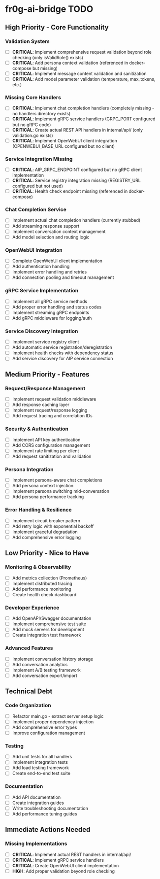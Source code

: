 # fr0g-ai-bridge TODO

## High Priority - Core Functionality

### Validation System
- [ ] **CRITICAL**: Implement comprehensive request validation beyond role checking (only isValidRole() exists)
- [ ] **CRITICAL**: Add persona context validation (referenced in docker-compose but missing)
- [ ] **CRITICAL**: Implement message content validation and sanitization
- [ ] **CRITICAL**: Add model parameter validation (temperature, max_tokens, etc.)

### Missing Core Handlers
- [ ] **CRITICAL**: Implement chat completion handlers (completely missing - no handlers directory exists)
- [ ] **CRITICAL**: Implement gRPC service handlers (GRPC_PORT configured but no gRPC code)
- [ ] **CRITICAL**: Create actual REST API handlers in internal/api/ (only validation.go exists)
- [ ] **CRITICAL**: Implement OpenWebUI client integration (OPENWEBUI_BASE_URL configured but no client)

### Service Integration Missing
- [ ] **CRITICAL**: AIP_GRPC_ENDPOINT configured but no gRPC client implementation
- [ ] **CRITICAL**: Service registry integration missing (REGISTRY_URL configured but not used)
- [ ] **CRITICAL**: Health check endpoint missing (referenced in docker-compose)

### Chat Completion Service
- [ ] Implement actual chat completion handlers (currently stubbed)
- [ ] Add streaming response support
- [ ] Implement conversation context management
- [ ] Add model selection and routing logic

### OpenWebUI Integration
- [ ] Complete OpenWebUI client implementation
- [ ] Add authentication handling
- [ ] Implement error handling and retries
- [ ] Add connection pooling and timeout management

### gRPC Service Implementation
- [ ] Implement all gRPC service methods
- [ ] Add proper error handling and status codes
- [ ] Implement streaming gRPC endpoints
- [ ] Add gRPC middleware for logging/auth

### Service Discovery Integration
- [ ] Implement service registry client
- [ ] Add automatic service registration/deregistration
- [ ] Implement health checks with dependency status
- [ ] Add service discovery for AIP service connection

## Medium Priority - Features

### Request/Response Management
- [ ] Implement request validation middleware
- [ ] Add response caching layer
- [ ] Implement request/response logging
- [ ] Add request tracing and correlation IDs

### Security & Authentication
- [ ] Implement API key authentication
- [ ] Add CORS configuration management
- [ ] Implement rate limiting per client
- [ ] Add request sanitization and validation

### Persona Integration
- [ ] Implement persona-aware chat completions
- [ ] Add persona context injection
- [ ] Implement persona switching mid-conversation
- [ ] Add persona performance tracking

### Error Handling & Resilience
- [ ] Implement circuit breaker pattern
- [ ] Add retry logic with exponential backoff
- [ ] Implement graceful degradation
- [ ] Add comprehensive error logging

## Low Priority - Nice to Have

### Monitoring & Observability
- [ ] Add metrics collection (Prometheus)
- [ ] Implement distributed tracing
- [ ] Add performance monitoring
- [ ] Create health check dashboard

### Developer Experience
- [ ] Add OpenAPI/Swagger documentation
- [ ] Implement comprehensive test suite
- [ ] Add mock servers for development
- [ ] Create integration test framework

### Advanced Features
- [ ] Implement conversation history storage
- [ ] Add conversation analytics
- [ ] Implement A/B testing framework
- [ ] Add conversation export/import

## Technical Debt

### Code Organization
- [ ] Refactor main.go - extract server setup logic
- [ ] Implement proper dependency injection
- [ ] Add comprehensive error types
- [ ] Improve configuration management

### Testing
- [ ] Add unit tests for all handlers
- [ ] Implement integration tests
- [ ] Add load testing framework
- [ ] Create end-to-end test suite

### Documentation
- [ ] Add API documentation
- [ ] Create integration guides
- [ ] Write troubleshooting documentation
- [ ] Add performance tuning guides

## Immediate Actions Needed

### Missing Implementations
- [ ] **CRITICAL**: Implement actual REST handlers in internal/api/
- [ ] **CRITICAL**: Implement gRPC service handlers
- [ ] **CRITICAL**: Create OpenWebUI client implementation
- [ ] **HIGH**: Add proper validation beyond role checking
